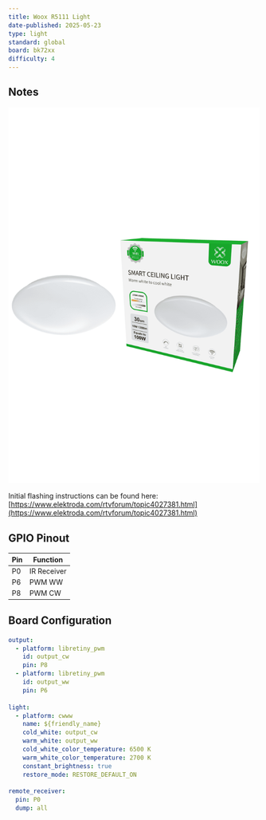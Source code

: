 ```yaml
---
title: Woox R5111 Light
date-published: 2025-05-23
type: light
standard: global
board: bk72xx
difficulty: 4
---
```


## Notes

![Woox R5111](./woox-r5111-smart-ceiling-light.png "Woox R5111")

Initial flashing instructions can be found here: [https://www.elektroda.com/rtvforum/topic4027381.html](https://www.elektroda.com/rtvforum/topic4027381.html)

## GPIO Pinout

| Pin | Function    |
| --- | ----------- |
| P0  | IR Receiver |
| P6  | PWM WW      |
| P8  | PWM CW      |

## Board Configuration

```yaml
output:
  - platform: libretiny_pwm
    id: output_cw
    pin: P8
  - platform: libretiny_pwm
    id: output_ww
    pin: P6

light:
  - platform: cwww
    name: ${friendly_name}
    cold_white: output_cw
    warm_white: output_ww
    cold_white_color_temperature: 6500 K
    warm_white_color_temperature: 2700 K
    constant_brightness: true
    restore_mode: RESTORE_DEFAULT_ON

remote_receiver:
  pin: P0
  dump: all
```

